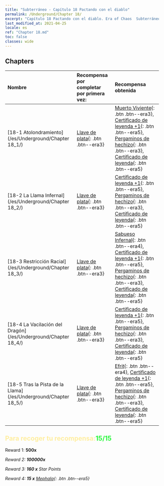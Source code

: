 ```yaml
---
title: "Subterráneo - Capítulo 18 Pactando con el diablo"
permalink: /Underground/Chapter 18/
excerpt: "Capítulo 18 Pactando con el diablo. Era of Chaos  Subterráneo - Capítulo 18. Pactando con el diablo"
last_modified_at: 2021-04-25
locale: es
ref: "Chapter 18.md"
toc: false
classes: wide
---
```


## Chapters

  | Nombre |  Recompensa por completar por primera vez: | Recompensa obtenida |
  |:------------|:------------|:------------| 
  | [18-1 Atolondramiento](/es/Underground/Chapter 18_1/) | [Llave de plata](/ItemsES/con_693/){: .btn .btn--era3} | [Muerto Viviente](/ItemsES/unt_209/){: .btn .btn--era3}, [Certificado de leyenda +1](/ItemsES/mat_74/){: .btn .btn--era5}, [Pergaminos de hechizo](/ItemsES/con_694/){: .btn .btn--era3}, [Certificado de leyenda](/ItemsES/mat_67/){: .btn .btn--era5} |
  | [18-2 La Llama Infernal](/es/Underground/Chapter 18_2/) | [Llave de plata](/ItemsES/con_693/){: .btn .btn--era3} | [Certificado de leyenda +1](/ItemsES/mat_74/){: .btn .btn--era5}, [Pergaminos de hechizo](/ItemsES/con_694/){: .btn .btn--era3}, [Certificado de leyenda](/ItemsES/mat_67/){: .btn .btn--era5} |
  | [18-3 Restricción Racial](/es/Underground/Chapter 18_3/) | [Llave de plata](/ItemsES/con_693/){: .btn .btn--era3} | [Sabueso Infernal](/ItemsES/unt_228/){: .btn .btn--era4}, [Certificado de leyenda +1](/ItemsES/mat_74/){: .btn .btn--era5}, [Pergaminos de hechizo](/ItemsES/con_694/){: .btn .btn--era3}, [Certificado de leyenda](/ItemsES/mat_67/){: .btn .btn--era5} |
  | [18-4 La Vacilación del Dragón](/es/Underground/Chapter 18_4/) | [Llave de plata](/ItemsES/con_693/){: .btn .btn--era3} | [Certificado de leyenda +1](/ItemsES/mat_74/){: .btn .btn--era5}, [Pergaminos de hechizo](/ItemsES/con_694/){: .btn .btn--era3}, [Certificado de leyenda](/ItemsES/mat_67/){: .btn .btn--era5} |
  | [18-5 Tras la Pista de la Llama](/es/Underground/Chapter 18_5/) | [Llave de plata](/ItemsES/con_693/){: .btn .btn--era3} | [Efrit](/ItemsES/unt_231/){: .btn .btn--era4}, [Certificado de leyenda +1](/ItemsES/mat_74/){: .btn .btn--era5}, [Pergaminos de hechizo](/ItemsES/con_694/){: .btn .btn--era3}, [Certificado de leyenda](/ItemsES/mat_67/){: .btn .btn--era5} |


## <span style="color: #ffeea0">Para recoger tu recompensa:</span><span style="color: #27f73a">15/15</span>

 Reward 1:  **500x** <i class="fas fa-gem"/>

 Reward 2:  **100000x** <i class="fas fa-coins"/>

 Reward 3: **160 x** Star Points

 Reward 4: **15 x** [Mephala](/ItemsES/her_367/){: .btn .btn--era5}

